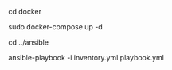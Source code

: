cd docker

sudo docker-compose up -d

cd ../ansible

ansible-playbook -i inventory.yml playbook.yml
